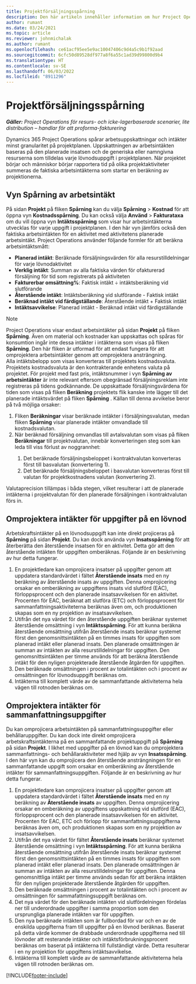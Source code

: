 ```yaml
---
title: Projektförsäljningsspårning
description: Den här artikeln innehåller information om hur Project Operations spårar förloppet mot arbetsintäkten för ett projekt.
author: rumant
ms.date: 03/24/2021
ms.topic: article
ms.reviewer: johnmichalak
ms.author: rumant
ms.openlocfilehash: ce61acf95ee5e9ac10047406c9d4a5c9b1f92aad
ms.sourcegitcommit: 6cfc50d89528df977a8f6a55c1ad39d99800d9b4
ms.translationtype: HT
ms.contentlocale: sv-SE
ms.lasthandoff: 06/03/2022
ms.locfileid: "8911296"
---
```

# <a name="project-sales-tracking"></a>Projektförsäljningsspårning

_**Gäller:** Project Operations för resurs- och icke-lagerbaserade scenarier, lite distribution – handlar för att proforma-fakturering_

Dynamics 365 Project Operations spårar arbetsuppskattningar och intäkter minst granularitet på projektplanen. Uppskattningen av arbetsintäkten baseras på den planerade insatsen och de generiska eller namngivna resurserna som tilldelas varje lövnodsuppgift i projektplanen. När projektet börjar och människor börjar rapportera tid på olika projektaktiviteter summeras de faktiska arbetsintäkterna som startar en beräkning av projektionerna.

## <a name="labor-revenue-tracking-view"></a>Vyn Spårning av arbetsintäkt

På sidan **Projekt** på fliken **Spårning** kan du välja **Spårning** > **Kostnad** för att öppna vyn **Kostnadsspårning**. Du kan också välja **Använd** > **Fakturataxa** om du vill öppna vyn **Intäktsspårning** som visar hur arbetsintäkterna utvecklas för varje uppgift i projektplanen. I den här vyn jämförs också den faktiska arbetsintäkten för en aktivitet med aktivitetens planerade arbetsintäkt. Project Operations använder följande formler för att beräkna arbetsintäktsmått:

- **Planerad intäkt**: Beräknade försäljningsvärden för alla resurstilldelningar för varje lövnodaktivitet
- **Verklig intäkt**: Summan av alla faktiska värden för ofakturerad försäljning för tid som registrerats på aktiviteten
- **Fakturerbar omsättning%**: Faktisk intäkt ÷ intäktsberäkning vid slutförande
- **Återstående intäkt**: Intäktsberäkning vid slutförande - Faktisk intäkt
- **Beräknad intäkt vid färdigställande**: Återstående intäkt + Faktisk intäkt
- **Intäktsavvikelse**: Planerad intäkt - Beräknad intäkt vid färdigställande


> [!NOTE]
> Project Operations visar endast arbetsintäkter på sidan **Projekt** på fliken **Spårning**. Även om material och kostnader kan uppskattas och spåras för konsumtion ingår inte dessa intäkter i intäkterna som visas på fliken **Spårning**. Den här fliken är utformad för att endast fungera för att omprojektera arbetsintäkter genom att omprojektera ansträngning.  
> Alla intäktsbelopp som visas konverteras till projektets kostnadsvaluta. Projektets kostnadsvaluta är den kontrakterande enhetens valuta på projektet. För projekt med fast pris, intäktsnummer i vyn **Spårning av arbetsintäkter** är inte relevant eftersom obegränsad försäljningsreklam inte registreras på tidens godkännande.
> De uppskattade försäljningsvärdena för tiden som visas på fliken **Beräkning** projektets flik kanske inte lägger till det planerade intäktsvärdet på fliken **Spårning** . Källan till denna avvikelse beror på två möjliga orsaker:
><ol>
   ><li> Fliken <b>Beräkningar</b> visar beräknade intäkter i försäljningsvalutan, medan fliken <b>Spårning</b> visar planerade intäkter omvandlade till kostnadsvalutan. </li>
   ><li> När beräknad försäljning omvandlas till avtalsvalutan som visas på fliken <b>Beräkningar</b> till projektvalutan, innebär konverteringen steg som kan leda till viss förlust av noggrannhet: </li>
><ol>
><li> Det beräknade försäljningsbeloppet i kontraktvalutan konverteras först till basvalutan (konvertering 1).</li>
><li> Det beräknade försäljningsbeloppet i basvalutan konverteras först till valutan för projektkostnadens valutan (konvertering 2). </li>
></ol>
></ol>
> Valutaprecision tillämpas i båda stegen, vilket resulterar i att de planerade intäkterna i projektvalutan för den planerade försäljningen i kontraktvalutan förs in.
   

## <a name="reprojecting-revenues-on-leaf-node-tasks"></a>Omprojektera intäkter för uppgifter på en lövnod

Arbetskraftsintäkter på en lövnodsuppgift kan inte direkt projiceras på **Spårning** på sidan **Projekt**. Du kan dock använda vyn **Insatsspårning** för att återberätta den återstående insatsen för en aktivitet. Detta gör att den återstående intäkten för uppgiften omberäknas. Följande är en beskrivning av hur detta fungerar.

1. En projektledare kan omprojicera insatser på uppgifter genom att uppdatera standardvärdet i fältet **Återstående insats** med en ny beräkning av återstående insats av uppgiften. Denna omprojicering orsakar en omberäkning av uppgiftens insats vid slutförd (EAC), förloppsprocent och den planerade insatsavvikelsen för en aktivitet. Procenten för EAC, beräknat att slutföra (ETC) och förloppsprocent för sammanfattningsaktiviteterna beräknas även om, och produktionen skapas som en ny projektion av insatsavvikelsen.
2. Utifrån det nya värdet för den återstående uppgiften beräknar systemet återstående omsättning i vyn **Intäktsspårning**. För att kunna beräkna återstående omsättning utifrån återstående insats beräknar systemet först den genomsnittsintäkten på en timmes insats för uppgiften som planerad intäkt eller planerad insats. Den planerade omsättningen är summan av intäkten av alla resurstilldelningar för uppgiften. Den genomsnittsintäkten per timme används för att beräkna återstående intäkt för den nyligen projekterade återstående åtgärden för uppgiften.
3. Den beräknade omsättningen i procent av totalintäkten och i procent av omsättningen för lövnodsuppgift beräknas om.
4. Intäkterna till komplett värde av de sammanfattande aktiviteterna hela vägen till rotnoden beräknas om.

## <a name="reprojecting-revenues-on-summary-tasks"></a>Omprojektera intäkter för sammanfattningsuppgifter

Du kan omprojicera arbetsintäkten på sammanfattningsuppgifter eller behållaruppgifter. Du kan dock inte direkt omprojicera arbetskraftsintäkterna på en sammanfattande projektuppgift på **Spårning** på sidan **Projekt**. I likhet med uppgifter på en lövnod kan du omprojektera sammanfattnings- och behållaraktiviteter med hjälp av vyn **Insatsspårning**. I den här vyn kan du omprojicera den återstående ansträngningen för en sammanfattande uppgift som orsakar en omberäkning av återstående intäkter för sammanfattningsuppgiften. Följande är en beskrivning av hur detta fungerar.

1. En projektledare kan omprojicera insatser på uppgifter genom att uppdatera standardvärdet i fältet **Återstående insats** med en ny beräkning av **Återstående insats** av uppgiften. Denna omprojicering orsakar en omberäkning av uppgiftens uppskattning vid slutförd (EAC), förloppsprocent och den planerade insatsavvikelsen för en aktivitet. Procenten för EAC, ETC och förlopp för sammanfattningsuppgifterna beräknas även om, och produktionen skapas som en ny projektion av insatsavvikelsen.
2. Utifrån det nya värdet för fältet **Återstående insats** beräknar systemet återstående omsättning i vyn **Intäktsspårning**. För att kunna beräkna återstående omsättning utifrån återstående insats beräknar systemet först den genomsnittsintäkten på en timmes insats för uppgiften som planerad intäkt eller planerad insats. Den planerade omsättningen är summan av intäkten av alla resurstilldelningar för uppgiften. Denna genomsnittliga intäkt per timme används sedan för att beräkna intäkten för den nyligen projekterade återstående åtgärden för uppgiften.
3. Den beräknade omsättningen i procent av totalintäkten och i procent av omsättningen för sammafattningsuppgift beräknas om.
4. Det nya värdet för den beräknade intäkten vid slutfördelningen fördelas ner till underordnade uppgifter i samma proportion som den ursprungliga planerade intäkten var för uppgiften.
5. Den nya beräknade intäkten som är fullbordad för var och en av de enskilda uppgifterna fram till uppgifter på en lövnod beräknas. Baserat på detta värde kommer de drabbade underordnade uppgifterna ned till lövnoder att resterande intäkter och intäktsförbrukningsprocent beräknas om baserat på intäkterna till fullständigt värde. Detta resulterar i en ny projektion för uppgiftens intäktsavvikelse. 
6. Intäkterna till komplett värde av de sammanfattande aktiviteterna hela vägen till rotnoden beräknas om.


[!INCLUDE[footer-include](../includes/footer-banner.md)]

